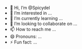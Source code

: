 - 👋 Hi, I’m @Spicydel
- 👀 I’m interested in ...
- 🌱 I’m currently learning ...
- 💞️ I’m looking to collaborate on ...
- 📫 How to reach me ...
- 😄 Pronouns: ...
- ⚡ Fun fact: ...

<!---
Spicydel/Spicydel is a ✨ special ✨ repository because its `README.md` (this file) appears on your GitHub profile.
You can click the Preview link to take a look at your changes.
--->
